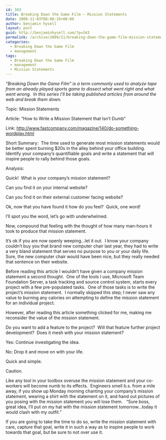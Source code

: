 ```yaml
---
id: 343
title: Breaking Down the Game Film – Mission Statements
date: 2009-11-03T08:08:19+00:00
author: benjamin hysell
layout: post
guid: http://benjaminhysell.com/?p=343
permalink: /archive/2009/11/breaking-down-the-game-film-mission-statements/
categories:
  - Breaking Down the Game Film
  - management
tags:
  - Breaking Down the Game Film
  - management
  - Mission Statements
---
```

<em>“Breaking Down the Game Film” is a term commonly used to analyze tape from an already played sports game to dissect what went right and what went wrong.  In this series I’ll be taking published articles from around the web and break them down.</em>

Topic: Mission Statements

Article: “How to Write a Mission Statement that Isn’t Dumb”

Link: <a href="http://www.fastcompany.com/magazine/140/do-something-wordplay.html">http://www.fastcompany.com/magazine/140/do-something-wordplay.html</a>

Short Summary:  The time used to generate most mission statements would be better spent burning $20s in the alley behind your office building.  Identify your company’s quantifiable goals and write a statement that will inspire people to rally behind those goals.

Analysis:

Quick!  What is your company’s mission statement?

Can you find it on your internal website?

Can you find it on their external customer facing website?

Ok, now that you have found it how do you feel?  Quick, one word!

I’ll spot you the word, let’s go with underwhelmed.

Now, compound that feeling with the thought of how many man-hours it took to produce that mission statement.

It’s ok if you are now openly weeping…let it out.  I know your company couldn’t buy you that brand new computer chair last year, they had to write a very bland statement that serves no purpose to you or your daily life.  Sure, the new computer chair would have been nice, but they really needed that sentence on their website.

Before reading this article I wouldn’t have given a company mission statement a second thought.  One of the tools I use, Microsoft Team Foundation Server, a task tracking and source control system, starts every project with a few pre-populated tasks.  One of those tasks is to write the project’s mission statement.  I normally skipped this step; I never saw any value to burning any calories on attempting to define the mission statement for an individual project.

However, after reading this article something clicked for me, making me reconsider the value of the mission statement.

Do you want to add a feature to the project?  Will that feature further project development?  Does it mesh with your mission statement?

Yes: Continue investigating the idea.

No: Drop it and move on with your life.

Quick and simple.

Caution.

Like any tool in your toolbox overuse the mission statement and your co-workers will become numb to its effects.  Engineers smell b.s. from a mile away, if you show up Monday morning chanting your company’s mission statement, wearing a shirt with the statement on it, and hand out pictures of you posing with the mission statement you will lose them.   “Sure boss, great idea, I’ll put on my hat with the mission statement tomorrow…today it would clash with my outfit.”

If you are going to take the time to do so, write the mission statement with care, capture that goal, write it in such a way as to inspire people to work towards that goal, but be sure to not over use it.